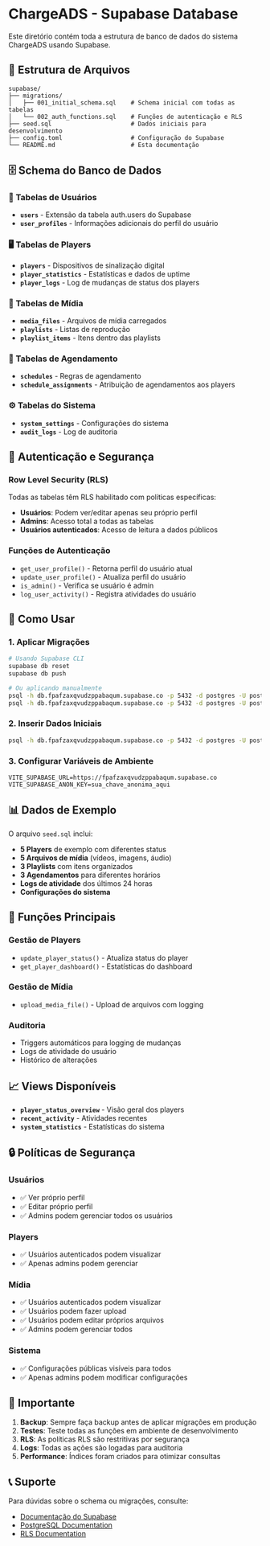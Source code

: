 # ChargeADS - Supabase Database

Este diretório contém toda a estrutura de banco de dados do sistema ChargeADS usando Supabase.

## 📁 Estrutura de Arquivos

```
supabase/
├── migrations/
│   ├── 001_initial_schema.sql    # Schema inicial com todas as tabelas
│   └── 002_auth_functions.sql    # Funções de autenticação e RLS
├── seed.sql                      # Dados iniciais para desenvolvimento
├── config.toml                   # Configuração do Supabase
└── README.md                     # Esta documentação
```

## 🗄️ Schema do Banco de Dados

### 👥 Tabelas de Usuários
- **`users`** - Extensão da tabela auth.users do Supabase
- **`user_profiles`** - Informações adicionais do perfil do usuário

### 🖥️ Tabelas de Players
- **`players`** - Dispositivos de sinalização digital
- **`player_statistics`** - Estatísticas e dados de uptime
- **`player_logs`** - Log de mudanças de status dos players

### 📁 Tabelas de Mídia
- **`media_files`** - Arquivos de mídia carregados
- **`playlists`** - Listas de reprodução
- **`playlist_items`** - Itens dentro das playlists

### 📅 Tabelas de Agendamento
- **`schedules`** - Regras de agendamento
- **`schedule_assignments`** - Atribuição de agendamentos aos players

### ⚙️ Tabelas do Sistema
- **`system_settings`** - Configurações do sistema
- **`audit_logs`** - Log de auditoria

## 🔐 Autenticação e Segurança

### Row Level Security (RLS)
Todas as tabelas têm RLS habilitado com políticas específicas:
- **Usuários**: Podem ver/editar apenas seu próprio perfil
- **Admins**: Acesso total a todas as tabelas
- **Usuários autenticados**: Acesso de leitura a dados públicos

### Funções de Autenticação
- `get_user_profile()` - Retorna perfil do usuário atual
- `update_user_profile()` - Atualiza perfil do usuário
- `is_admin()` - Verifica se usuário é admin
- `log_user_activity()` - Registra atividades do usuário

## 🚀 Como Usar

### 1. Aplicar Migrações
```bash
# Usando Supabase CLI
supabase db reset
supabase db push

# Ou aplicando manualmente
psql -h db.fpafzaxqvudzppabaqum.supabase.co -p 5432 -d postgres -U postgres -f migrations/001_initial_schema.sql
psql -h db.fpafzaxqvudzppabaqum.supabase.co -p 5432 -d postgres -U postgres -f migrations/002_auth_functions.sql
```

### 2. Inserir Dados Iniciais
```bash
psql -h db.fpafzaxqvudzppabaqum.supabase.co -p 5432 -d postgres -U postgres -f seed.sql
```

### 3. Configurar Variáveis de Ambiente
```env
VITE_SUPABASE_URL=https://fpafzaxqvudzppabaqum.supabase.co
VITE_SUPABASE_ANON_KEY=sua_chave_anonima_aqui
```

## 📊 Dados de Exemplo

O arquivo `seed.sql` inclui:
- **5 Players** de exemplo com diferentes status
- **5 Arquivos de mídia** (vídeos, imagens, áudio)
- **3 Playlists** com itens organizados
- **3 Agendamentos** para diferentes horários
- **Logs de atividade** dos últimos 24 horas
- **Configurações do sistema**

## 🔧 Funções Principais

### Gestão de Players
- `update_player_status()` - Atualiza status do player
- `get_player_dashboard()` - Estatísticas do dashboard

### Gestão de Mídia
- `upload_media_file()` - Upload de arquivos com logging

### Auditoria
- Triggers automáticos para logging de mudanças
- Logs de atividade do usuário
- Histórico de alterações

## 📈 Views Disponíveis

- **`player_status_overview`** - Visão geral dos players
- **`recent_activity`** - Atividades recentes
- **`system_statistics`** - Estatísticas do sistema

## 🔒 Políticas de Segurança

### Usuários
- ✅ Ver próprio perfil
- ✅ Editar próprio perfil
- ✅ Admins podem gerenciar todos os usuários

### Players
- ✅ Usuários autenticados podem visualizar
- ✅ Apenas admins podem gerenciar

### Mídia
- ✅ Usuários autenticados podem visualizar
- ✅ Usuários podem fazer upload
- ✅ Usuários podem editar próprios arquivos
- ✅ Admins podem gerenciar todos

### Sistema
- ✅ Configurações públicas visíveis para todos
- ✅ Apenas admins podem modificar configurações

## 🚨 Importante

1. **Backup**: Sempre faça backup antes de aplicar migrações em produção
2. **Testes**: Teste todas as funções em ambiente de desenvolvimento
3. **RLS**: As políticas RLS são restritivas por segurança
4. **Logs**: Todas as ações são logadas para auditoria
5. **Performance**: Índices foram criados para otimizar consultas

## 📞 Suporte

Para dúvidas sobre o schema ou migrações, consulte:
- [Documentação do Supabase](https://supabase.com/docs)
- [PostgreSQL Documentation](https://www.postgresql.org/docs/)
- [RLS Documentation](https://supabase.com/docs/guides/auth/row-level-security)
